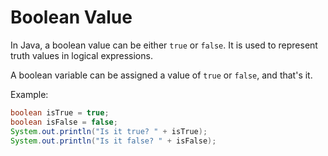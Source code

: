 # Boolean Value

In Java, a boolean value can be either `true` or `false`. It is used to represent truth values in logical expressions.

A boolean variable can be assigned a value of `true` or `false`, and that's it.

Example:

```java
boolean isTrue = true;
boolean isFalse = false;
System.out.println("Is it true? " + isTrue);
System.out.println("Is it false? " + isFalse);
```
